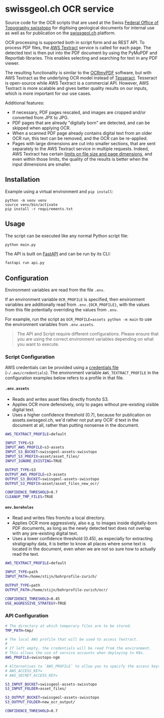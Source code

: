 # swissgeol.ch OCR service

Source code for the OCR scripts that are used at the Swiss [
Federal Office of Topography swisstopo](https://www.swisstopo.admin.ch/)
for digitising geological documents for internal use as well as for publication on
the [swissgeol.ch](https://www.swissgeol.ch/) platform.

OCR processing is supported both in script form and as REST API.
To process PDF files, the [AWS Textract](https://aws.amazon.com/de/textract/) service is called for each page.
The detected text is then put into the PDF document by using the PyMuPDF and Reportlab libraries.
This enables selecting and searching for text in any PDF viewer.

The resulting functionality is similar to the [OCRmyPDF](https://ocrmypdf.readthedocs.io/en/latest/) software,
but with AWS Textract as the underlying OCR model instead of [Tesseract](https://tesseract-ocr.github.io/).
Tesseract is open-source while AWS Textract is a commercial API.
However, AWS Textract is more scalable and gives better quality results on our inputs,
which is more important for our use cases.

Additional features:

- If necessary, PDF pages rescaled, and images are cropped and/or converted from JPX to JPG.
- PDF pages that are already "digitally born" are detected, and can be skipped when applying OCR.
- When a scanned PDF page already contains digital text from an older OCR run, this text can be removed, and the OCR can
  be re-applied.
- Pages with large dimensions are cut into smaller sections, that are sent separately to the AWS Textract service in
  multiple requests. Indeed, AWS Textract has
  certain [limits on file size and page dimensions](https://docs.aws.amazon.com/textract/latest/dg/limits-document.html),
  and even within those limits, the quality of the results is better when the input dimensions are smaller.

## Installation

Example using a virtual environment and `pip install`:

```
python -m venv venv
source venv/bin/activate
pip install -r requirements.txt 
```

## Usage
The script can be executed like any normal Python script file:
```bash
python main.py
```

The API is built on [FastAPI](https://fastapi.tiangolo.com/) and can be run by its CLI:
```bash
fastapi run api.py
```

## Configuration

Environment variables are read from the file `.env`.

If an environment variable `OCR_PROFILE` is specified, then environment variables are additionally read
from `.env.{OCR_PROFILE}`, with the values from this file potentially overriding the values from `.env`.

For example, run the script as `OCR_PROFILE=assets python -m main` to use the environment variables from `.env.assets`.

> The API and Script require different configurations.
> Please ensure that you are using the correct environment variables depending on what you want to execute.

### Script Configuration

AWS credentials can be provided using
a [credentials file](https://docs.aws.amazon.com/cli/v1/userguide/cli-configure-files.html) (`~/.aws/credentials`). The
environment variable `AWS_TEXTRACT_PROFILE` in the configuration examples below refers to a profile in that file.

#### `.env.assets`

- Reads and writes asset files directly from/to S3.
- Applies OCR more defensively, only to pages without pre-existing visible digital text.
- Uses a higher confidence threshold (0.7), because for publication on assets.swissgeol.ch, we'd rather not put any OCR'
  d text in the document at all, rather than putting nonsense in the document.

```sh
AWS_TEXTRACT_PROFILE=default

INPUT_TYPE=S3
INPUT_AWS_PROFILE=s3-assets
INPUT_S3_BUCKET=swissgeol-assets-swisstopo
INPUT_S3_PREFIX=asset/asset_files/
INPUT_IGNORE_EXISTING=TRUE

OUTPUT_TYPE=S3
OUTPUT_AWS_PROFILE=s3-assets
OUTPUT_S3_BUCKET=swissgeol-assets-swisstopo
OUTPUT_S3_PREFIX=asset/asset_files_new_ocr/

CONFIDENCE_THRESHOLD=0.7
CLEANUP_TMP_FILES=TRUE
```

#### `env.boreholes`

- Read and writes files from/to a local directory.
- Applies OCR more aggressively, also e.g. to images inside digitally-born PDF documents, as long as the newly detected
  text does not overlap with any pre-existing digital text.
- Uses a lower confidence threshold (0.45), as especially for extracting stratigraphy data, it is better to know all
  places where some text is located in the document, even when we are not so sure how to actually read the text.

```sh
AWS_TEXTRACT_PROFILE=default

INPUT_TYPE=path
INPUT_PATH=/home/stijn/bohrprofile-zurich/

OUTPUT_TYPE=path
OUTPUT_PATH=/home/stijn/bohrprofile-zurich/ocr/

CONFIDENCE_THRESHOLD=0.45
USE_AGGRESSIVE_STRATEGY=TRUE
```

### API Configuration

```sh
# The directory at which temporary files are to be stored.
TMP_PATH=tmp/

# The local AWS profile that will be used to access Textract.
#
# If left empty, the credentials will be read from the environment.
# This allows the use of service accounts when deploying to K8s.
AWS_PROFILE=swisstopo-ngm

# Alternatives to `AWS_PROFILE` to allow you to specify the access keys directly.
# AWS_ACCESS_KEY=
# AWS_SECRET_ACCESS_KEY=

S3_INPUT_BUCKET=swissgeol-assets-swisstopo
S3_INPUT_FOLDER=asset_files/

S3_OUTPUT_BUCKET=swissgeol-assets-swisstopo
S3_OUTPUT_FOLDER=new_ocr_output/

CONFIDENCE_THRESHOLD=0.7
```

